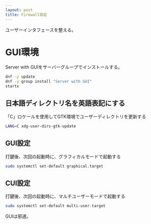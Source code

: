 ```yaml
---
layout: post
title: Firewall設定
---
```


ユーザーインタフェースを整える。

# GUI環境

Server with GUIをサーバーグループでインストールする。

```sh
dnf -y update
dnf -y group install "Server with GUI"
startx
```

## 日本語ディレクトリ名を英語表記にする

「C」ロケールを使用してGTK環境でユーザーディレクトリを更新する

```sh
LANG=C xdg-user-dirs-gtk-update
```

## GUI設定

打鍵後、次回の起動時に、グラフィカルモードで起動する

```sh
sudo systemctl set-default graphical.target
```

## CUI設定

打鍵後、次回の起動時に、マルチユーザーモードで起動する

```sh
sudo systemctl set-default multi-user.target
```

GUIは邪道。
